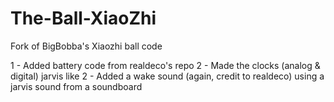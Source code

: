 # The-Ball-XiaoZhi

Fork of BigBobba's Xiaozhi ball code

1  - Added battery code from realdeco's repo
2  - Made the clocks (analog & digital) jarvis like
2 - Added a wake sound (again, credit to realdeco) using a jarvis sound from a soundboard
